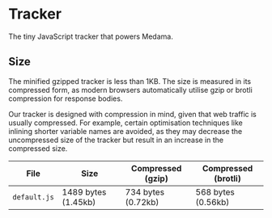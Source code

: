 # Tracker

The tiny JavaScript tracker that powers Medama.

## Size

The minified gzipped tracker is less than 1KB. The size is measured in its compressed form, as modern browsers automatically utilise gzip or brotli compression for response bodies.

Our tracker is designed with compression in mind, given that web traffic is usually compressed. For example, certain optimisation techniques like inlining shorter variable names are avoided, as they may decrease the uncompressed size of the tracker but result in an increase in the compressed size.

| File         | Size                | Compressed (gzip)  | Compressed (brotli) |
| ------------ | ------------------- | ------------------ | ------------------- |
| `default.js` | 1489 bytes (1.45kb) | 734 bytes (0.72kb) | 568 bytes (0.56kb)  |
